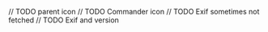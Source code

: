 // TODO parent icon
// TODO Commander icon
// TODO Exif sometimes not fetched
// TODO Exif and version